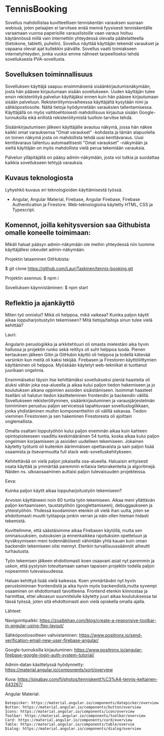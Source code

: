 # TennisBooking

Sovellus mahdollistaa kuvitteellisen tenniskentän varauksen suoraan webissä, joten pelaajien ei tarvitsee enää mennä fyysisesti tenniskentälle varaamaan vuoroa paperisille varauslistoille vaan varaus hoituu käytännössä millä vain internettiin yhteydessä olevalla päätelaitteella (tietokone, tabletti, puhelin).
Sovellus näyttää käyttäjän tekemät varaukset ja vapaana olevat ajat kullekkin päivälle. Sovellus vaatii toimiakseen internetyhteyden, jonka vuoksi emme nähneet tarpeelliseksi tehdä sovelluksesta PVA-sovellusta.

## Sovelluksen toiminnallisuus

Sovelluksen käyttäjä saapuu ensimmäisenä sisäänkirjautumisnäkymään, josta hän pääsee kirjautumaan sisään sovellukseen. Uuden käyttäjän tulee ensin rekisteröityä palvelun käyttäjäksi ennen kuin hän pääsee kirjautumaan sisään palveluun. Rekisteröitymisvaiheessa käyttäjältä kysytään nimi ja sähköpostiosoite. Näitä tietoja hyödynnetään varauksien tallentamisessa. Käyttäjällä on myös vaihtoehtoisesti mahdollisuus kirjautua sisään Google-tunnuksilla eikä erillistä rekisteröitymistä tuolloin tarvitse tehdä.

Sisäänkirjautumisen jälkeen käyttäjälle avautuu näkymä, jossa hän näkee kaikki omat varauksensa "Omat varaukset" -kohdasta ja tämän alapuolella on toinen näkymä josta on mahdollista tehdä uusi kenttävaraus. Uusi kenttävaraus tallentuu automaattisesti "Omat varaukset" -näkymään ja sieltä käyttäjän on myös mahdollista vielä perua tekemiään varauksia.

Palvelun ylläpitäjällä on pääsy admin-näkymään, josta voi tutkia ja suodattaa kaikkia sovellukseen tehtyjä varauksia. 

## Kuvaus teknologiosta

Lyhyehkö kuvaus eri teknologioiden käyttämisestä työssä.

- Angular, Angular Material, Firebase, Angular Firebase, Firebase Authentication ja Firestore. Web-teknologioina käytetty HTML, CSS ja Typescript.

## Komennot, joilla kehitysversion saa Githubista omalle koneelle toimimaan:

Mikäli haluat pääsyn admin-näkymään ole meihin yhteydessä niin luomme käyttäjällesi oikeudet admin-näkymään.

Projektin lataaminen GitHubista:

$ git clone https://github.com/LauriTaskinen/tennis-booking.git

Projektin asennus:
$ npm i

Sovelluksen käynnistäminen:
$ npm start

## Reflektio ja ajankäyttö

Miten työ onnistui? Mikä oli helppoa, mikä vaikeaa?
Kuinka paljon käytit aikaa loppuharjoitustyön tekemiseen?
Mitä tietoja/taitoja sinun tulee vielä kehittää?

Lauri:

Angularin peruslogiikka ja arkkitehtuuri oli omasta mielestäni aika hyvin hallussa ja projektin runko sekä reititys oli suht helppoa luoda. Pienen kertauksen jälkeen Gitin ja GitHubin käyttö oli helppoa ja todellä kätevää varsinkin kun meitä oli kaksi tekijää. Firebasen ja Firestoren käyttöliittymien käyttäminen oli helppoa. Myöskään käytetyt web-tekniikat ei tuottanut juurikaan ongelmia.

Ensimmäiseksi täysin itse kehittämäksi sovellukseksi pieniä haasteita oli aluksi vähän joka osa-alueella ja aikaa kului paljon tiedon hakemiseen ja jo koulutuksen aikana oppimien asioiden sisäistämiseen. Isoimmat haasteet itselläni oli halutun tiedon käsitteleminen frontendin ja backendin välillä. Sovellukseen rekisteröityminen, sisäänkirjautuminen ja varausjärjestelmän toimiminen perustuu paljon serviceissä tapahtuvaan sovelluslogiikkaan, jonka yhdistäminen muihin komponentteihin oli välillä sekavaa. Tiedon vieminen Firestoreen ja sen hakeminen Firestoresta oli ajoittain onglemallista.

Omalta osaltani lopputyöhön kului paljon enemmän aikaa kuin kahteen opintopisteeseen vaadittu keskimääräinen 54 tuntia, koska aikaa kului paljon ongelmien korjaamiseen ja asioiden uudelleen tekemiseen. Jokainen käytetty työtunti oli kuitenkin äärimmäisen opettavaista ja sain paljon lisää osaamista ja itsevarmuutta full stack web-sovelluskehitykseen.

Kehitettävää on vielä paljon jokaisella osa-alueella. Haluaisin erityisesti osata käyttää ja ymmärtää paremmin erilaisia tietorakenteita ja algoritmejä. Näiden ns. ulkoaosaaminen auttaisi paljon tulevaisuuden projekteissa.

Eeva:

Kuinka paljon käytit aikaa loppuharjoitustyön tekemiseen?

Arvoisin käyttäneeni noin 60 tuntia työn tekemiseen. Aikaa meni yllättävän paljon kertaamiseen, taustatyöhön (googlettamiseen), debuggaukseen ja yhteistyöhön. Yhdessä koodaminen etenkin oli vielä ihan uutta, joten se ehdottomasti muutti työtapoja jonkin verran ja näin ollen hieman hidasti tekemistä. 

Kuvittelimme, että säästäisimme aikaa Firebasen käytöllä, mutta sen ominaisuuksien, outouksien ja ennenkaikkea rajoituksien opetteluun ja hyväksymiseen meni todennäköisesti vähintään yhtä kauan kuin oman backendin tekemiseen olisi mennyt. Etenkin turvallisuussäännöt aiheutti turhautusta.

Työn tekemisen jälkeen ehdottomasti koen osaavani asiat nyt paremmin ja uskon, että pystyisin toteuttamaan saman tapaisen projektin todella paljon nopeammin tulevaisuudessa. 

Haluan kehittyä lisää vielä kaikessa. Koen ymmärtäväni nyt hyvin perustoiminnan frontendistä ja aika hyvin myös backendistä,mutta syvempi osaaminen on ehdottomasti tavoitteena. Frontend etenkin kiinnostaa ja harmittaa, ettei ulkoasun suunnitelulle käytetty juuri aikaa koulutuksessa tai tässä työssä, joten sitä ehdottomasti aion vielä opiskella omalla ajalla. 


Lähteet:

Navigointipalkki:
https://zoaibkhan.com/blog/create-a-responsive-toolbar-in-angular-using-flex-layout/

Sähköpostiosoitteen vahvistaminen:
https://www.positronx.io/send-verification-email-new-user-firebase-angular/

Google-tunnuksilla kirjautuminen:
https://www.positronx.io/angular-firebase-google-login-auth-system-tutorial/

Admin-datan käsittelyssä hyödynnetty:
https://material.angular.io/components/sort/overview

Kuva:
https://pixabay.com/fi/photos/tenniskentt%C3%A4-tennis-keltainen-443267/

Angular Material:

    Datepicker: https://material.angular.io/components/datepicker/overview
    Button: https://material.angular.io/components/button/overview
    Icons: https://material.angular.io/components/icon/overview
    Toolbar: https://material.angular.io/components/toolbar/overview
    Card: https://material.angular.io/components/card/overview
    Table: https://material.angular.io/components/table/overvie
    Dialog: https://material.angular.io/components/dialog/overview
